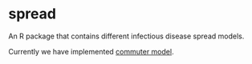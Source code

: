 # spread

An R package that contains different infectious disease spread models.

Currently we have implemented [commuter model](https://folkehelseinstituttet.github.io/spread/articles/commuter_model.html).